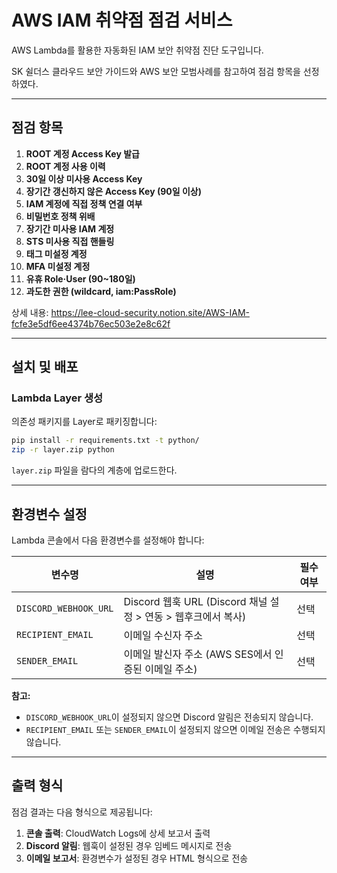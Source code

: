 # AWS IAM 취약점 점검 서비스

AWS Lambda를 활용한 자동화된 IAM 보안 취약점 진단 도구입니다.

SK 쉴더스 클라우드 보안 가이드와 AWS 보안 모범사례를 참고하여 점검 항목을 선정하였다.

---

## 점검 항목

1. **ROOT 계정 Access Key 발급**
2. **ROOT 계정 사용 이력**
3. **30일 이상 미사용 Access Key**
4. **장기간 갱신하지 않은 Access Key (90일 이상)**
5. **IAM 계정에 직접 정책 연결 여부**
6. **비밀번호 정책 위배**
7. **장기간 미사용 IAM 계정**
8. **STS 미사용 직접 핸들링**
9. **태그 미설정 계정**
10. **MFA 미설정 계정**
11. **유휴 Role·User (90~180일)**
12. **과도한 권한 (wildcard, iam:PassRole)**


상세 내용: https://lee-cloud-security.notion.site/AWS-IAM-fcfe3e5df6ee4374b76ec503e2e8c62f

---

## 설치 및 배포

### Lambda Layer 생성

의존성 패키지를 Layer로 패키징합니다:

```bash
pip install -r requirements.txt -t python/
zip -r layer.zip python
```

`layer.zip` 파일을 람다의 계층에 업로드한다.


---

## 환경변수 설정

Lambda 콘솔에서 다음 환경변수를 설정해야 합니다:

| 변수명 | 설명 | 필수 여부 |
|--------|------|-----------|
| `DISCORD_WEBHOOK_URL` | Discord 웹훅 URL (Discord 채널 설정 > 연동 > 웹후크에서 복사) | 선택 |
| `RECIPIENT_EMAIL` | 이메일 수신자 주소 | 선택 |
| `SENDER_EMAIL` | 이메일 발신자 주소 (AWS SES에서 인증된 이메일 주소) | 선택 |

**참고:**
- `DISCORD_WEBHOOK_URL`이 설정되지 않으면 Discord 알림은 전송되지 않습니다.
- `RECIPIENT_EMAIL` 또는 `SENDER_EMAIL`이 설정되지 않으면 이메일 전송은 수행되지 않습니다.

---

## 출력 형식

점검 결과는 다음 형식으로 제공됩니다:

1. **콘솔 출력**: CloudWatch Logs에 상세 보고서 출력
2. **Discord 알림**: 웹훅이 설정된 경우 임베드 메시지로 전송
3. **이메일 보고서**: 환경변수가 설정된 경우 HTML 형식으로 전송
